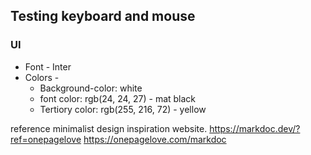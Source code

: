 ## Testing keyboard and mouse






### UI

* Font - Inter
* Colors - 
  * Background-color: white
  * font color: rgb(24, 24, 27) - mat black
  * Tertiory color: rgb(255, 216, 72) - yellow



reference minimalist design inspiration website.
https://markdoc.dev/?ref=onepagelove
https://onepagelove.com/markdoc


